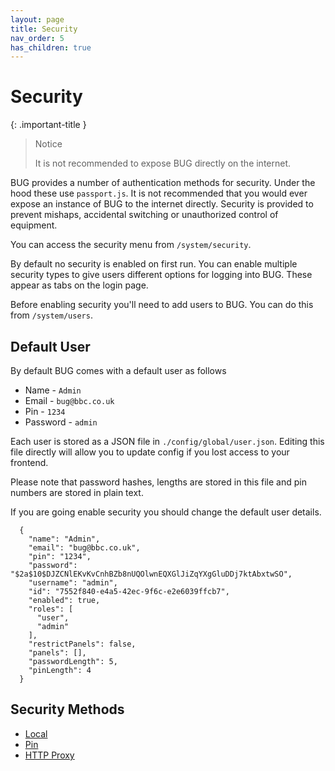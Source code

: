 ```yaml
---
layout: page
title: Security
nav_order: 5
has_children: true
---
```


# Security

{: .important-title }
> Notice
>
> It is not recommended to expose BUG directly on the internet.

BUG provides a number of authentication methods for security. Under the hood these use `passport.js`. It is not recommended that you would ever expose an instance of BUG to the internet directly. Security is provided to prevent mishaps, accidental switching or unauthorized control of equipment.

You can access the security menu from `/system/security`.

By default no security is enabled on first run. You can enable multiple security types to give users different options for logging into BUG. These appear as tabs on the login page.

Before enabling security you'll need to add users to BUG. You can do this from `/system/users`.

## Default User

By default BUG comes with a default user as follows

-   Name - `Admin`
-   Email - `bug@bbc.co.uk`
-   Pin - `1234`
-   Password - `admin`

Each user is stored as a JSON file in `./config/global/user.json`. Editing this file directly will allow you to update config if you lost access to your frontend.

Please note that password hashes, lengths are stored in this file and pin numbers are stored in plain text.

If you are going enable security you should change the default user details.

```
  {
    "name": "Admin",
    "email": "bug@bbc.co.uk",
    "pin": "1234",
    "password": "$2a$10$DJZCNlEKvKvCnhBZb8nUQOlwnEQXGlJiZqYXgGluDDj7ktAbxtwSO",
    "username": "admin",
    "id": "7552f840-e4a5-42ec-9f6c-e2e6039ffcb7",
    "enabled": true,
    "roles": [
      "user",
      "admin"
    ],
    "restrictPanels": false,
    "panels": [],
    "passwordLength": 5,
    "pinLength": 4
  }
```

## Security Methods

-   [Local](/bug/pages/security/local)
-   [Pin](/bug/pages/security/pin)
-   [HTTP Proxy](/bug/pages/security/proxy)
